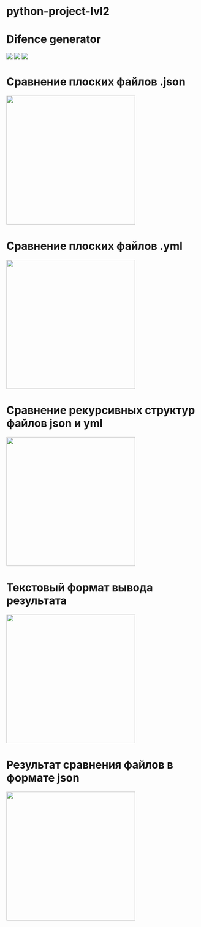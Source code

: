 # python-project-lvl2
# Difence generator
<a href="https://travis-ci.org/YuliaZZZ/python-project-lvl2"><img src="https://travis-ci.org/YuliaZZZ/python-project-lvl1.svg?branch=master"></a>
<a href="https://codeclimate.com/github/YuliaZZZ/python-project-lvl2/maintainability"><img src="https://api.codeclimate.com/v1/badges/96830276a450fc534e4a/maintainability" /></a>
<a href="https://codeclimate.com/github/YuliaZZZ/python-project-lvl2/test_coverage"><img src="https://api.codeclimate.com/v1/badges/96830276a450fc534e4a/test_coverage" /></a>
# Сравнение плоских файлов .json
<a href="https://asciinema.org/a/297865"><img src="https://asciinema.org/a/lZmJKg3TT3BWqohxSOYhMjJvH.png" width="336"/></a>
# Сравнение плоских файлов .yml
<a href="https://asciinema.org/a/303860"><img src="https://asciinema.org/a/lZmJKg3TT3BWqohxSOYhMjJvH.png" width="336"/></a>
# Сравнение рекурсивных структур файлов json и yml
<a href="https://asciinema.org/a/303861"><img src="https://asciinema.org/a/lZmJKg3TT3BWqohxSOYhMjJvH.png" width="336"/></a>
# Текстовый формат вывода результата
<a href="https://asciinema.org/a/303863"><img src="https://asciinema.org/a/lZmJKg3TT3BWqohxSOYhMjJvH.png" width="336"/></a>
# Результат сравнения файлов в формате json
<a href="https://asciinema.org/a/304731"><img src="https://asciinema.org/a/lZmJKg3TT3BWqohxSOYhMjJvH.png" width="336"/></a>
